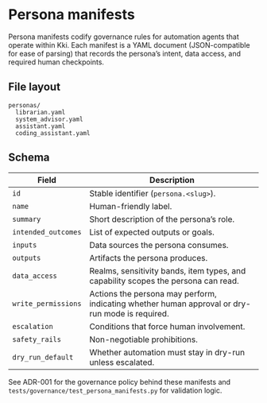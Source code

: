 # Persona manifests

Persona manifests codify governance rules for automation agents that operate
within Kki. Each manifest is a YAML document (JSON-compatible for ease of
parsing) that records the persona’s intent, data access, and required human
checkpoints.

## File layout

```
personas/
  librarian.yaml
  system_advisor.yaml
  assistant.yaml
  coding_assistant.yaml
```

## Schema

| Field | Description |
| --- | --- |
| `id` | Stable identifier (`persona.<slug>`). |
| `name` | Human-friendly label. |
| `summary` | Short description of the persona’s role. |
| `intended_outcomes` | List of expected outputs or goals. |
| `inputs` | Data sources the persona consumes. |
| `outputs` | Artifacts the persona produces. |
| `data_access` | Realms, sensitivity bands, item types, and capability scopes the persona can read. |
| `write_permissions` | Actions the persona may perform, indicating whether human approval or dry-run mode is required. |
| `escalation` | Conditions that force human involvement. |
| `safety_rails` | Non-negotiable prohibitions. |
| `dry_run_default` | Whether automation must stay in dry-run unless escalated. |

See ADR-001 for the governance policy behind these manifests and
`tests/governance/test_persona_manifests.py` for validation logic.
